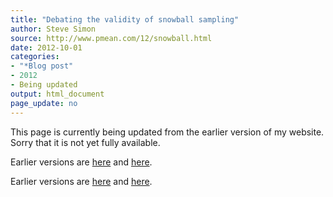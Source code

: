 ```yaml
---
title: "Debating the validity of snowball sampling"
author: Steve Simon
source: http://www.pmean.com/12/snowball.html
date: 2012-10-01
categories:
- "*Blog post"
- 2012
- Being updated
output: html_document
page_update: no
---
```


This page is currently being updated from the earlier version of my website. Sorry that it is not yet fully available.

<!---More--->

 
Earlier versions are [here][sim1] and [here][sim2].
 
[sim1]: http://www.pmean.com/12/snowball.html
[sim2]: http://new.pmean.com/snowball-sampling-debate/
 

Earlier versions are [here][sim1] and [here][sim2].
 
[sim1]: http://www.pmean.com/12/snowball.html
[sim2]: http://new.pmean.com/snowball-sampling-debate/
